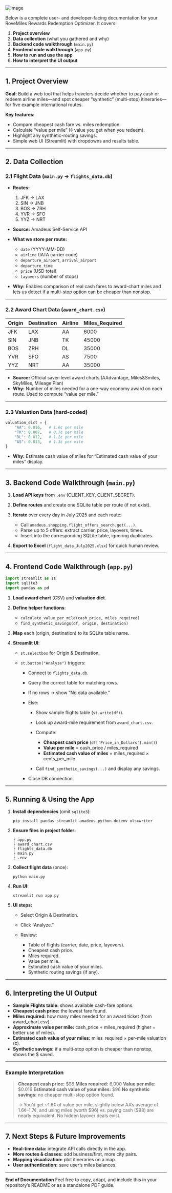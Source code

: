 ![image](https://github.com/user-attachments/assets/291bf522-03e7-41fd-9923-3499af98601d)


Below is a complete user- and developer-facing documentation for your RoveMiles Rewards Redemption Optimizer. It covers:

1. **Project overview**
2. **Data collection** (what you gathered and why)
3. **Backend code walkthrough** (`main.py`)
4. **Frontend code walkthrough** (`app.py`)
5. **How to run and use the app**
6. **How to interpret the UI output**

---

## 1. Project Overview

**Goal:** Build a web tool that helps travelers decide whether to pay cash or redeem airline miles—and spot cheaper “synthetic” (multi-stop) itineraries—for five example international routes.

**Key features:**

* Compare cheapest cash fare vs. miles redemption.
* Calculate “value per mile” (¢ value you get when you redeem).
* Highlight any synthetic-routing savings.
* Simple web UI (Streamlit) with dropdowns and results table.

---

## 2. Data Collection

### 2.1 Flight Data (`main.py` → `flights_data.db`)

* **Routes:**

  1. JFK → LAX
  2. SIN → JNB
  3. BOS → ZRH
  4. YVR → SFO
  5. YYZ → NRT

* **Source:** Amadeus Self-Service API

* **What we store per route:**

  * `date` (YYYY-MM-DD)
  * `airline` (IATA carrier code)
  * `departure_airport`, `arrival_airport`
  * `departure_time`
  * `price` (USD total)
  * `layovers` (number of stops)

* **Why:** Enables comparison of real cash fares to award-chart miles and lets us detect if a multi-stop option can be cheaper than nonstop.

---

### 2.2 Award Chart Data (`award_chart.csv`)

| Origin | Destination | Airline | Miles\_Required |
| ------ | ----------- | ------- | --------------- |
| JFK    | LAX         | AA      | 6000            |
| SIN    | JNB         | TK      | 45000           |
| BOS    | ZRH         | DL      | 35000           |
| YVR    | SFO         | AS      | 7500            |
| YYZ    | NRT         | AA      | 35000           |

* **Source:** Official saver-level award charts (AAdvantage, Miles\&Smiles, SkyMiles, Mileage Plan)
* **Why:** Number of miles needed for a one-way economy award on each route. Used to compute “value per mile.”

---

### 2.3 Valuation Data (hard-coded)

```python
valuation_dict = {
    "AA": 0.016,   # 1.6¢ per mile
    "TK": 0.007,   # 0.7¢ per mile
    "DL": 0.012,   # 1.2¢ per mile
    "AS": 0.013,   # 1.3¢ per mile
}
```

* **Why:** Estimate cash value of miles for “Estimated cash value of your miles” display.

---

## 3. Backend Code Walkthrough (`main.py`)

1. **Load API keys** from `.env` (CLIENT\_KEY, CLIENT\_SECRET).

2. **Define routes** and create one SQLite table per route (if not exist).

3. **Iterate** over every day in July 2025 and each route:

   * Call `amadeus.shopping.flight_offers_search.get(...)`.
   * Parse up to 5 offers: extract carrier, price, layovers, times.
   * Insert into the corresponding SQLite table, ignoring duplicates.

4. **Export to Excel** (`flight_data_July2025.xlsx`) for quick human review.

---

## 4. Frontend Code Walkthrough (`app.py`)

```python
import streamlit as st
import sqlite3
import pandas as pd
```

1. **Load award chart** (CSV) and **valuation dict**.
2. **Define helper functions**:

   * `calculate_value_per_mile(cash_price, miles_required)`
   * `find_synthetic_savings(df, origin, destination)`
3. **Map** each (origin, destination) to its SQLite table name.
4. **Streamlit UI**:

   * `st.selectbox` for Origin & Destination.
   * `st.button("Analyze")` triggers:

     * Connect to `flights_data.db`.
     * Query the correct table for matching rows.
     * If no rows → show “No data available.”
     * Else:

       * Show sample flights table (`st.write(df)`).
       * Look up award-mile requirement from `award_chart.csv`.
       * Compute:

         * **Cheapest cash price** (`df['Price_in_Dollars'].min()`)
         * **Value per mile** = cash\_price / miles\_required
         * **Estimated cash value of miles** = miles\_required × cents\_per\_mile
       * Call `find_synthetic_savings(...)` and display any savings.
     * Close DB connection.

---

## 5. Running & Using the App

1. **Install dependencies** (omit `sqlite3`):

   ```
   pip install pandas streamlit amadeus python-dotenv xlsxwriter
   ```
2. **Ensure files in project folder:**

   ```
   ├ app.py
   ├ award_chart.csv
   ├ flights_data.db
   ├ main.py
   ├ .env
   ```
3. **Collect flight data** (once):

   ```
   python main.py
   ```
4. **Run UI:**

   ```
   streamlit run app.py
   ```
5. **UI steps:**

   * Select Origin & Destination.
   * Click “Analyze.”
   * Review:

     * Table of flights (carrier, date, price, layovers).
     * Cheapest cash price.
     * Miles required.
     * Value per mile.
     * Estimated cash value of your miles.
     * Synthetic routing savings (if any).

---

## 6. Interpreting the UI Output

* **Sample Flights table:** shows available cash-fare options.
* **Cheapest cash price:** the lowest fare found.
* **Miles required:** how many miles needed for an award ticket (from award\_chart.csv).
* **Approximate value per mile:** cash\_price ÷ miles\_required (higher = better use of miles).
* **Estimated cash value of your miles:** miles\_required × per-mile valuation (¢).
* **Synthetic savings:** if a multi-stop option is cheaper than nonstop, shows the \$ saved.

---

### Example Interpretation

> **Cheapest cash price:** \$98
> **Miles required:** 6,000
> **Value per mile:** \$0.016
> **Estimated cash value of your miles:** \$96
> **No synthetic savings:** no cheaper multi-stop option found.
>
> → You’d get \~1.6¢ of value per mile, slightly below AA’s average of 1.6¢–1.7¢, and using miles (worth \$96) vs. paying cash (\$98) are nearly equivalent. No hidden layover deals exist.

---

## 7. Next Steps & Future Improvements

* **Real-time data:** integrate API calls directly in the app.
* **More routes & classes:** add business/first, more city pairs.
* **Mapping visualization:** plot itineraries on a map.
* **User authentication:** save user’s miles balances.

---

**End of Documentation**
Feel free to copy, adapt, and include this in your repository’s README or as a standalone PDF guide.
